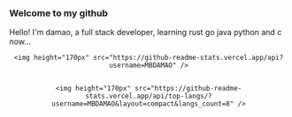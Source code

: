 ### Welcome to my github 
Hello! I'm damao, a full stack developer, learning rust go java python and c now...
<div align="center">

    <img height="170px" src="https://github-readme-stats.vercel.app/api?username=MBDAMAO" />


    <img height="170px" src="https://github-readme-stats.vercel.app/api/top-langs/?username=MBDAMAO&layout=compact&langs_count=8" />

</div>
<!--
**MBDAMAO/MBDAMAO** is a ✨ _special_ ✨ repository because its `README.md` (this file) appears on your GitHub profile.

Here are some ideas to get you started:

- 🔭 I’m currently working on ...
- 🌱 I’m currently learning ...
- 👯 I’m looking to collaborate on ...
- 🤔 I’m looking for help with ...
- 💬 Ask me about ...
- 📫 How to reach me: ...
- 😄 Pronouns: ...
- ⚡ Fun fact: ...
-->
